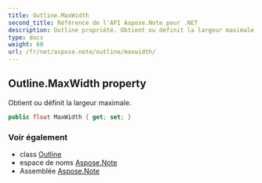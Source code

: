 ```yaml
---
title: Outline.MaxWidth
second_title: Référence de l'API Aspose.Note pour .NET
description: Outline propriété. Obtient ou définit la largeur maximale.
type: docs
weight: 60
url: /fr/net/aspose.note/outline/maxwidth/
---
```

## Outline.MaxWidth property

Obtient ou définit la largeur maximale.

```csharp
public float MaxWidth { get; set; }
```

### Voir également

* class [Outline](../)
* espace de noms [Aspose.Note](../../outline/)
* Assemblée [Aspose.Note](../../../)


